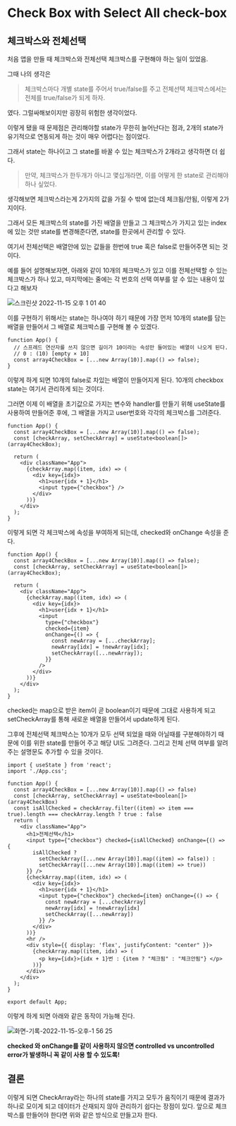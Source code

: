 # Check Box with Select All check-box

## 체크박스와 전체선택

처음 앱을 만들 때 체크박스와 전체선택 체크박스를 구현해야 하는 일이 있었음.

그때 나의 생각은

> 체크박스마다 개별 state를 주어서 true/false를 주고 전체선택 체크박스에서는 전체를 true/false가 되게 하자.

였다. 그럴싸해보이지만 굉장히 위험한 생각이었다.

이렇게 됐을 때 문제점은 관리해야할 state가 무한히 늘어난다는 점과, 2개의 state가 유기적으로 연동되게 하는 것이 매우 어렵다는 점이었다.

그래서 state는 하나이고 그 state를 바꿀 수 있는 체크박스가 2개라고 생각하면 더 쉽다.

> 만약, 체크박스가 한두개가 아니고 몇십개라면, 이를 어떻게 한 state로 관리해야 하나 싶었다.

생각해보면 체크박스라는게 2가지의 값을 가질 수 밖에 없는데 체크됨/안됨, 이렇게 2가지이다.

그래서 모든 체크박스의 state를 가진 배열을 만들고 그 체크박스가 가지고 있는 index에 있는 것만 state를 변경해준다면, state를 한곳에서 관리할 수 있다.

여기서 전체선택은 배열안에 있는 값들을 한번에 true 혹은 false로 만들어주면 되는 것이다.

예를 들어 설명해보자면, 아래와 같이 10개의 체크박스가 있고 이를 전체선택할 수 있는 체크박스가 하나 있고, 마지막에는 줄에는 각 번호의 선택 여부를 알 수 있는 내용이 있다고 해보자

![스크린샷 2022-11-15 오후 1 01 40](https://user-images.githubusercontent.com/98517680/201823444-91929dc9-7b4c-45a1-8541-516b5f2c40a9.png)

이를 구현하기 위해서는 state는 하나여야 하기 때문에 가장 먼저 10개의 state를 담는 배열을 만들어서 그 배열로 체크박스를 구현해 볼 수 있겠다.

```tsx
function App() {
  // 스프레드 연산자를 쓰지 않으면 길이가 10이라는 속성만 들어있는 배열이 나오게 된다.
  // 0 : (10) [empty × 10]
  const array4CheckBox = [...new Array(10)].map(() => false);
}
```

이렇게 하게 되면 10개의 false로 차있는 배열이 만들어지게 된다. 10개의 checkbox state는 여기서 관리하게 되는 것이다.

그러면 이제 이 배열을 초기값으로 가지는 변수와 handler를 만들기 위해 useState를 사용하여 만들어준 후에, 그 배열을 가지고 user번호와 각각의 체크박스를 그려준다.

```tsx
function App() {
  const array4CheckBox = [...new Array(10)].map(() => false);
  const [checkArray, setCheckArray] = useState<boolean[]>(array4CheckBox);

  return (
    <div className="App">
      {checkArray.map((item, idx) => (
        <div key={idx}>
          <h1>user{idx + 1}</h1>
          <input type={"checkbox"} />
        </div>
      ))}
    </div>
  );
}
```

이렇게 되면 각 체크박스에 속성을 부여하게 되는데, checked와 onChange 속성을 준다.

```tsx
function App() {
  const array4CheckBox = [...new Array(10)].map(() => false);
  const [checkArray, setCheckArray] = useState<boolean[]>(array4CheckBox);

  return (
    <div className="App">
      {checkArray.map((item, idx) => (
        <div key={idx}>
          <h1>user{idx + 1}</h1>
          <input
            type={"checkbox"}
            checked={item}
            onChange={() => {
              const newArray = [...checkArray];
              newArray[idx] = !newArray[idx];
              setCheckArray([...newArray]);
            }}
          />
        </div>
      ))}
    </div>
  );
}
```

checked는 map으로 받은 item이 곧 boolean이기 때문에 그대로 사용하게 되고 setCheckArray를 통해 새로운 배열을 만들어서 update하게 된다.

그후에 전체선택 체크박스는 10개가 모두 선택 되었을 때와 아닐때를 구분해야하기 때문에 이를 위한 state를 만들어 주고 해당 UI도 그려준다. 그리고 전체 선택 여부를 알려주는 설명문도 추가할 수 있을 것이다.

```tsx
import { useState } from 'react';
import './App.css';

function App() {
  const array4CheckBox = [...new Array(10)].map(() => false)
  const [checkArray, setCheckArray] = useState<boolean[]>(array4CheckBox)
  const isAllChecked = checkArray.filter((item) => item === true).length === checkArray.length ? true : false
  return (
    <div className="App">
      <h1>전체선택</h1>
      <input type={"checkbox"} checked={isAllChecked} onChange={() => {
        isAllChecked ?
          setCheckArray([...new Array(10)].map((item) => false)) :
          setCheckArray([...new Array(10)].map((item) => true))
      }} />
      {checkArray.map((item, idx) => (
        <div key={idx}>
          <h1>user{idx + 1}</h1>
          <input type={"checkbox"} checked={item} onChange={() => {
            const newArray = [...checkArray]
            newArray[idx] = !newArray[idx]
            setCheckArray([...newArray])
          }} />
        </div>
      ))}
      <hr />
      <div style={{ display: 'flex', justifyContent: "center" }}>
        {checkArray.map((item, idx) => (
          <p key={idx}>{idx + 1}번 : {item ? "체크됨" : "체크안됨"} </p>
        ))}
      </div>
    </div>
  );
}

export default App;
```
이렇게 하게 되면 아래와 같은 동작이 가능해 진다.

![화면-기록-2022-11-15-오후-1 56 25](https://user-images.githubusercontent.com/98517680/201830199-1fd2c6d2-13d8-4c0f-a451-9ab2f393f4b5.gif)



__checked 와 onChange를 같이 사용하지 않으면 controlled vs uncontrolled error가 발생하니 꼭 같이 사용 할 수 있도록!__
## 결론

이렇게 되면 CheckArray라는 하나의 state를 가지고 모두가 움직이기 때문에 결과가 하나로 모이게 되고 데이터가 산재되지 않아 관리하기 쉽다는 장점이 있다. 앞으로 체크박스를 만들어야 한다면 위와 같은 방식으로 만들고자 한다.
